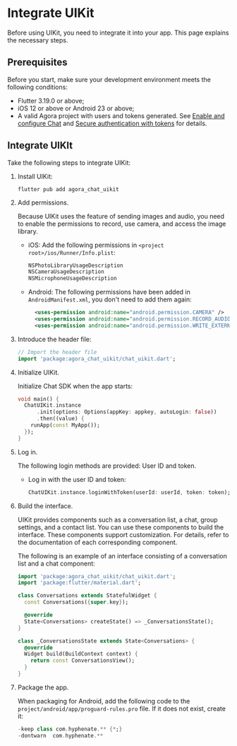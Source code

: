 # Integrate UIKit

Before using UIKit, you need to integrate it into your app. This page explains the necessary steps. 

## Prerequisites

Before you start, make sure your development environment meets the following conditions:

- Flutter 3.19.0 or above;
- iOS 12 or above or Android 23 or above;
- A valid Agora project with users and tokens generated. See [Enable and configure Chat](https://docs.agora.io/en/agora-chat/get-started/enable) and [Secure authentication with tokens](https://docs.agora.io/en/agora-chat/develop/authentication) for details. 

## Integrate UIKIt

Take the following steps to integrate UIKit:

1. Install UIKit:

   ```
   flutter pub add agora_chat_uikit
   ```

1. Add permissions.

   Because UIKit uses the feature of sending images and audio, you need to enable the permissions to record, use camera, and access the image library.

   - iOS: Add the following permissions in `<project root>/ios/Runner/Info.plist`:

     ```xml
     NSPhotoLibraryUsageDescription
     NSCameraUsageDescription
     NSMicrophoneUsageDescription
     ```
   
   - Android: The following permissions have been added in `AndroidManifest.xml`, you don't need to add them again:

     ```xml
       <uses-permission android:name="android.permission.CAMERA" />
       <uses-permission android:name="android.permission.RECORD_AUDIO" />
       <uses-permission android:name="android.permission.WRITE_EXTERNAL_STORAGE" />
     ```
   
1. Introduce the header file:

    ```dart
    // Import the header file
    import 'package:agora_chat_uikit/chat_uikit.dart';
    ```

1. Initialize UIKit.

   Initialize Chat SDK when the app starts:

   ```dart
   void main() {
     ChatUIKit.instance
         .init(options: Options(appKey: appkey, autoLogin: false))
         .then((value) {
       runApp(const MyApp());
     });
   }
   ```

2. Log in.

    The following login methods are provided: User ID and token.
   
    - Log in with the user ID and token:

      ```dart
      ChatUIKit.instance.loginWithToken(userId: userId, token: token);
      ```

3. Build the interface.

   UIKit provides components such as a conversation list, a chat, group settings, and a contact list. You can use these components to build the interface. These components support customization. For details, refer to the documentation of each corresponding component.
   
   The following is an example of an interface consisting of a conversation list and a chat component:

   ```dart
   import 'package:agora_chat_uikit/chat_uikit.dart';
   import 'package:flutter/material.dart';
   
   class Conversations extends StatefulWidget {
     const Conversations({super.key});
   
     @override
     State<Conversations> createState() => _ConversationsState();
   }
   
   class _ConversationsState extends State<Conversations> {
     @override
     Widget build(BuildContext context) {
       return const ConversationsView();
     }
   }
   ```
   
4. Package the app.

   When packaging for Android, add the following code to the `project/android/app/proguard-rules.pro` file. If it does not exist, create it:

    ```dart
    -keep class com.hyphenate.** {*;}
    -dontwarn  com.hyphenate.**
    ```